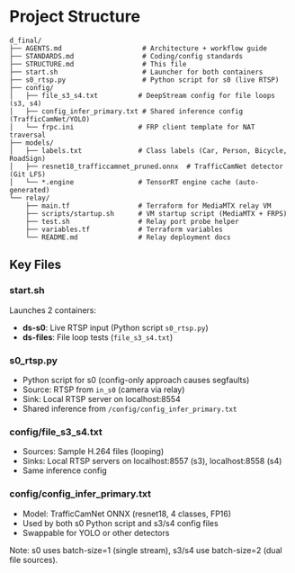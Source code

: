 # Project Structure

```
d_final/
├── AGENTS.md                    # Architecture + workflow guide
├── STANDARDS.md                 # Coding/config standards
├── STRUCTURE.md                 # This file
├── start.sh                     # Launcher for both containers
├── s0_rtsp.py                   # Python script for s0 (live RTSP)
├── config/
│   ├── file_s3_s4.txt          # DeepStream config for file loops (s3, s4)
│   ├── config_infer_primary.txt # Shared inference config (TrafficCamNet/YOLO)
│   └── frpc.ini                # FRP client template for NAT traversal
├── models/
│   ├── labels.txt              # Class labels (Car, Person, Bicycle, RoadSign)
│   ├── resnet18_trafficcamnet_pruned.onnx  # TrafficCamNet detector (Git LFS)
│   └── *.engine                # TensorRT engine cache (auto-generated)
└── relay/
    ├── main.tf                 # Terraform for MediaMTX relay VM
    ├── scripts/startup.sh      # VM startup script (MediaMTX + FRPS)
    ├── test.sh                 # Relay port probe helper
    ├── variables.tf            # Terraform variables
    └── README.md               # Relay deployment docs
```

## Key Files

### start.sh
Launches 2 containers:
- **ds-s0**: Live RTSP input (Python script `s0_rtsp.py`)
- **ds-files**: File loop tests (`file_s3_s4.txt`)

### s0_rtsp.py
- Python script for s0 (config-only approach causes segfaults)
- Source: RTSP from `in_s0` (camera via relay)
- Sink: Local RTSP server on localhost:8554
- Shared inference from `/config/config_infer_primary.txt`

### config/file_s3_s4.txt
- Sources: Sample H.264 files (looping)
- Sinks: Local RTSP servers on localhost:8557 (s3), localhost:8558 (s4)
- Same inference config

### config/config_infer_primary.txt
- Model: TrafficCamNet ONNX (resnet18, 4 classes, FP16)
- Used by both s0 Python script and s3/s4 config files
- Swappable for YOLO or other detectors

Note: s0 uses batch-size=1 (single stream), s3/s4 use batch-size=2 (dual file sources).
